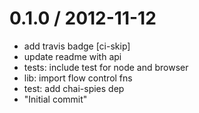 
0.1.0 / 2012-11-12 
==================

  * add travis badge [ci-skip]
  * update readme with api
  * tests: include test for node and browser
  * lib: import flow control fns
  * test: add chai-spies dep
  * "Initial commit"
